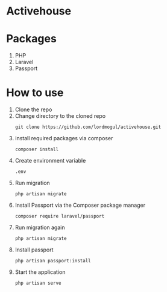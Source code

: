 # Activehouse

# Packages
1. PHP
2. Laravel
3. Passport

# How to use
1. Clone the repo
2. Change directory to the cloned repo
   ```dotnetcli
   git clone https://github.com/lordmogul/activehouse.git
   ```
3. install required packages via composer
   ```dotnetcli
   composer install
   ```
4. Create environment variable 
   ```dotnetcli
   .env
   ```
5. Run migration
   ```dotnetcli
   php artisan migrate
   ```
6. Install Passport via the Composer package manager
   ```dotnetcli
   composer require laravel/passport
   ```
7. Run migration again 
   ```dotnetcli
   php artisan migrate
   ```
8. Install passport 
   ```dotnetcli
   php artisan passport:install
   ```
9.  Start the application
    ```javascript
    php artisan serve
    ```